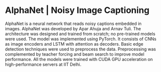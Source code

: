 # AlphaNet | Noisy Image Captioning
AlphaNet is a neural network that reads noisy captions embedded in images. AlphaNet was developed by Apar Ahuja and Arnav Tuli. The architecture was designed and trained from scratch; no pre-trained models were used. The model was implemented using PyTorch. It consists of CNNs as image encoders and LSTM with attention as decoders. Basic edge detection techniques were used to preprocess the data. Preprocessing was complemented by teacher forcing and beam search to improve model performance. All the models were trained with CUDA GPU acceleration on high-performance servers at IIT Delhi. 
